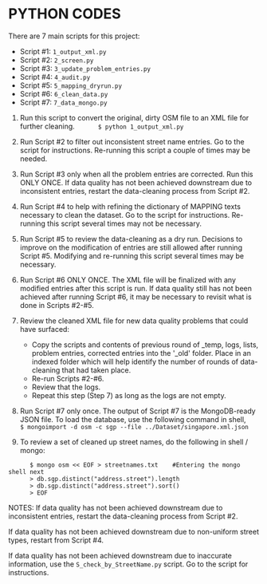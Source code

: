 # PYTHON CODES

There are 7 main scripts for this project:

* Script #1:   `1_output_xml.py`
* Script #2:   `2_screen.py`
* Script #3:   `3_update_problem_entries.py`
* Script #4:   `4_audit.py`
* Script #5:   `5_mapping_dryrun.py`
* Script #6:   `6_clean_data.py`
* Script #7:   `7_data_mongo.py`

1. Run this script to convert the original, dirty OSM file to an XML file for further cleaning.
`      $ python 1_output_xml.py`

2. Run Script #2 to filter out inconsistent street name entries. 
Go to the script for instructions. Re-running this script a couple of times may be needed.

3. Run Script #3 only when all the problem entries are corrected. Run this ONLY ONCE.
If data quality has not been achieved downstream due to inconsistent entries, 
restart the data-cleaning process from Script #2.

4. Run Script #4 to help with refining the dictionary of MAPPING texts necessary to clean the dataset.
Go to the script for instructions. Re-running this script several times may not be necessary.

5. Run Script #5 to review the data-cleaning as a dry run. 
Decisions to improve on the modification of entries are still allowed after running Script #5.
Modifying and re-running this script several times may be necessary.

6. Run Script #6 ONLY ONCE.
The XML file will be finalized with any modified entries after this script is run.
If data quality still has not been achieved after running Script #6, it may be necessary to 
revisit what is done in Scripts #2-#5.

7. Review the cleaned XML file for new data quality problems that could have surfaced:
   - Copy the scripts and contents of previous round of \_temp, logs, lists, problem entries, corrected entries into the '_old' folder.
   Place in an indexed folder which will help identify the number of rounds of data-cleaning that had taken place.
   - Re-run Scripts #2-#6.
   - Review that the logs.
   - Repeat this step (Step 7) as long as the logs are not empty.

8. Run Script #7 only once.
The output of Script #7 is the MongoDB-ready JSON file. 
To load the database, use the following command in shell, 
`      $ mongoimport -d osm -c sgp --file ../Dataset/singapore.xml.json`

9. To review a set of cleaned up street names, do the following in shell / mongo:

```
      $ mongo osm << EOF > streetnames.txt    #Entering the mongo shell next
      > db.sgp.distinct("address.street").length
      > db.sgp.distinct("address.street").sort()
      > EOF
```

NOTES:
If data quality has not been achieved downstream due to inconsistent entries, 
restart the data-cleaning process from Script #2.

If data quality has not been achieved downstream due to non-uniform street types,
restart from Script #4.

If data quality has not been achieved downstream due to inaccurate information,
use the `S_check_by_StreetName.py` script. Go to the script for instructions.
